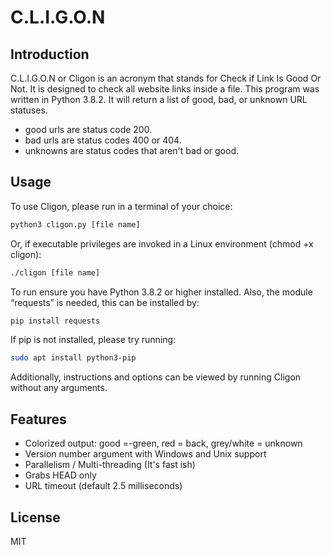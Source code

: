 # C.L.I.G.O.N

## Introduction

C.L.I.G.O.N or Cligon is an acronym that stands for Check if Link Is Good Or Not.
It is designed to check all website links inside a file. This program was written in Python 3.8.2.
It will return a list of good, bad, or unknown URL statuses.
- good urls are status code 200.
- bad urls are status codes 400 or 404.
- unknowns are status codes that aren't bad or good.

## Usage

To use Cligon, please run in a terminal of your choice:
```bash
python3 cligon.py [file name]
```
Or, if executable privileges are invoked in a Linux environment (chmod +x cligon):
```bash
./cligon [file name]
```
To run ensure you have Python 3.8.2 or higher installed. Also, the module “requests” is needed, this can be installed by: 
```bash
pip install requests
```
If pip is not installed, please try running:
```bash
sudo apt install python3-pip
```

Additionally, instructions and options can be viewed by running Cligon without any arguments.

## Features
- Colorized output: good =-green, red = back, grey/white = unknown
- Version number argument with Windows and Unix support
- Parallelism / Multi-threading (It's fast ish)
- Grabs HEAD only
- URL timeout (default 2.5 milliseconds)

## License

MIT